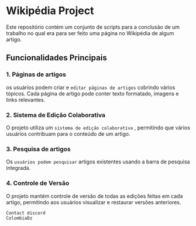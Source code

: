 # Wikipédia Project

Este repositório contém um conjunto de scripts para a conclusão de um trabalho no qual era para ser feito uma página no Wikipédia de algum artigo.

## Funcionalidades Principais

### 1. Páginas de artigos
os usuários podem criar e `editar páginas de artigos`  cobrindo vários tópicos. Cada página de artigo pode conter texto formatado, imagens e links relevantes.

### 2. Sistema de Edição Colaborativa
O projeto utiliza um `sistema de edição colaborativa`  , permitindo que vários usuários contribuam para o conteúdo de um artigo.

### 3. Pesquisa de artigos
Os `usuários podem pesquisar`  artigos existentes usando a barra de pesquisa integrada.

### 4. Controle de Versão
O projeto mantém controle de versão de todas as edições feitas em cada artigo, permitindo aos usuários visualizar e restaurar versões anteriores.

```bash
Contact discord
ColombiaDz

